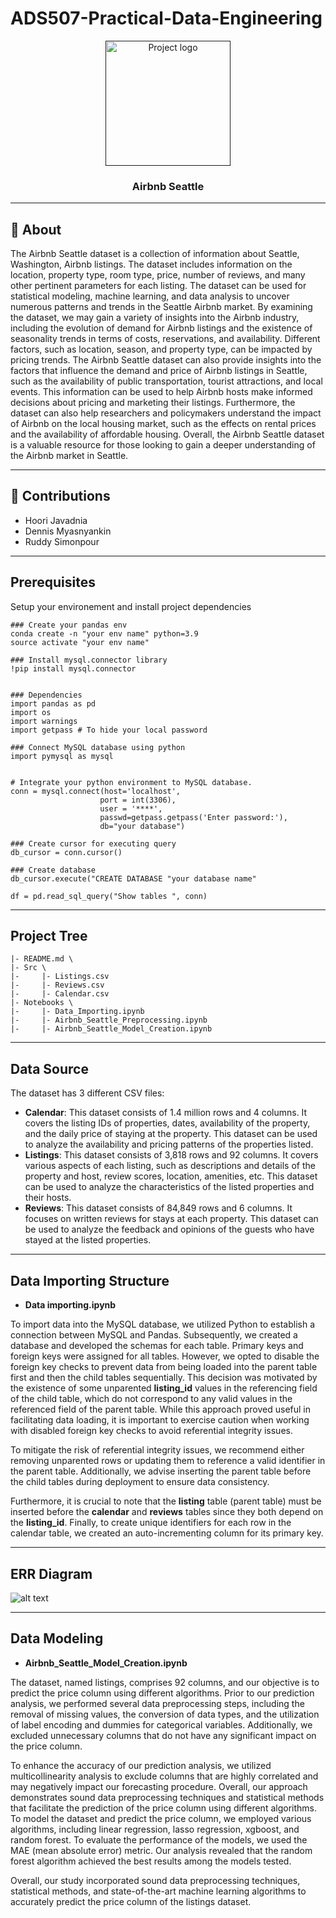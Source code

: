# ADS507-Practical-Data-Engineering



<p align="center">
  <a href="" rel="noopener">
 <img width=200px height=200px src="https://hire.refactored.ai/upload-nct/portfolio_images/92/life.png" alt="Project logo"></a>
</p>

<h3 align="center">Airbnb Seattle</h3>


--- 

## 🧐 About <a name = "about"></a>
The Airbnb Seattle dataset is a collection of information about Seattle, Washington, Airbnb listings. The dataset includes information on the location, property type, room type, price, number of reviews, and many other pertinent parameters for each listing. The dataset can be used for statistical modeling, machine learning, and data analysis to uncover numerous patterns and trends in the Seattle Airbnb market. By examining the dataset, we may gain a variety of insights into the Airbnb industry, including the evolution of demand for Airbnb listings and the existence of seasonality trends in terms of costs, reservations, and availability. Different factors, such as location, season, and property type, can be impacted by pricing trends. The Airbnb Seattle dataset can also provide insights into the factors that influence the demand and price of Airbnb listings in Seattle, such as the availability of public transportation, tourist attractions, and local events. This information can be used to help Airbnb hosts make informed decisions about pricing and marketing their listings. Furthermore, the dataset can also help researchers and policymakers understand the impact of Airbnb on the local housing market, such as the effects on rental prices and the availability of affordable housing. Overall, the Airbnb Seattle dataset is a valuable resource for those looking to gain a deeper understanding of the Airbnb market in Seattle.

---

## 🎈 Contributions

- Hoori Javadnia   
- Dennis Myasnyankin
- Ruddy Simonpour 

---

## Prerequisites
Setup your environement and install project dependencies
```
### Create your pandas env
conda create -n "your env name" python=3.9
source activate "your env name"

### Install mysql.connector library
!pip install mysql.connector


### Dependencies
import pandas as pd
import os
import warnings
import getpass # To hide your local password

### Connect MySQL database using python
import pymysql as mysql


# Integrate your python environment to MySQL database.
conn = mysql.connect(host='localhost',
                    port = int(3306),
                    user = '****',
                    passwd=getpass.getpass('Enter password:'),
                    db="your database")
                    
### Create cursor for executing query
db_cursor = conn.cursor()

### Create database
db_cursor.execute("CREATE DATABASE "your database name"

df = pd.read_sql_query("Show tables ", conn)
```
---

## Project Tree
```
|- README.md \  
|- Src \   
|-     |- Listings.csv  
|-     |- Reviews.csv  
|-     |- Calendar.csv  
|- Notebooks \
|-     |- Data_Importing.ipynb  
|-     |- Airbnb_Seattle_Preprocessing.ipynb  
|-     |- Airbnb_Seattle_Model_Creation.ipynb  

```
---

## Data Source

The dataset has 3 different CSV files:

- **Calendar**: This dataset consists of 1.4 million rows and 4 columns. It covers the listing IDs of properties, dates, availability of the property, and the daily price of staying at the property. This dataset can be used to analyze the availability and pricing patterns of the properties listed.<br>
- **Listings**: This dataset consists of 3,818 rows and 92 columns. It covers various aspects of each listing, such as descriptions and details of the property and host, review scores, location, amenities, etc. This dataset can be used to analyze the characteristics of the listed properties and their hosts.<br>
- **Reviews**: This dataset consists of 84,849 rows and 6 columns. It focuses on written reviews for stays at each property. This dataset can be used to analyze the feedback and opinions of the guests who have stayed at the listed properties.

---

## Data Importing Structure

- **Data importing.ipynb**

To import data into the MySQL database, we utilized Python to establish a connection between MySQL and Pandas. Subsequently, we created a database and developed the schemas for each table. Primary keys and foreign keys were assigned for all tables. However, we opted to disable the foreign key checks to prevent data from being loaded into the parent table first and then the child tables sequentially. This decision was motivated by the existence of some unparented **listing_id** values in the referencing field of the child table, which do not correspond to any valid values in the referenced field of the parent table. While this approach proved useful in facilitating data loading, it is important to exercise caution when working with disabled foreign key checks to avoid referential integrity issues.

To mitigate the risk of referential integrity issues, we recommend either removing unparented rows or updating them to reference a valid identifier in the parent table. Additionally, we advise inserting the parent table before the child tables during deployment to ensure data consistency.

Furthermore, it is crucial to note that the **listing** table (parent table) must be inserted before the **calendar** and **reviews** tables since they both depend on the **listing_id**. Finally, to create unique identifiers for each row in the calendar table, we created an auto-incrementing column for its primary key.

---

## ERR Diagram

![alt text](https://github.com/ruddysimon/ADS507-Practical-Data-Engineering-Airbnb_Seattle-/blob/main/ERR%20Diagram.png)

---

## Data Modeling

- **Airbnb_Seattle_Model_Creation.ipynb**

The dataset, named listings, comprises 92 columns, and our objective is to predict the price column using different algorithms. Prior to our prediction analysis, we performed several data preprocessing steps, including the removal of missing values, the conversion of data types, and the utilization of label encoding and dummies for categorical variables. Additionally, we excluded unnecessary columns that do not have any significant impact on the price column.

To enhance the accuracy of our prediction analysis, we utilized multicollinearity analysis to exclude columns that are highly correlated and may negatively impact our forecasting procedure. Overall, our approach demonstrates sound data preprocessing techniques and statistical methods that facilitate the prediction of the price column using different algorithms. To model the dataset and predict the price column, we employed various algorithms, including linear regression, lasso regression, xgboost, and random forest. To evaluate the performance of the models, we used the MAE (mean absolute error) metric. Our analysis revealed that the random forest algorithm achieved the best results among the models tested.

Overall, our study incorporated sound data preprocessing techniques, statistical methods, and state-of-the-art machine learning algorithms to accurately predict the price column of the listings dataset.








